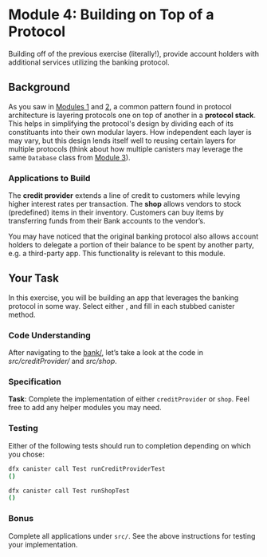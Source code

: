 # Module 4: Building on Top of a Protocol
Building off of the previous exercise (literally!), provide account holders with additional services utilizing the banking protocol.

## Background
As you saw in [Modules 1](./module-1.md) and [2](./module-2.md), a common pattern found in protocol architecture is layering protocols one on top of another in a **protocol stack**. This helps in simplifying the protocol's design by dividing each of its constituants into their own modular layers. How independent each layer is may vary, but this design lends itself well to reusing certain layers for multiple protocols (think about how multiple canisters may leverage the same `Database` class from [Module 3](./module-3.md)).

### Applications to Build
The **credit provider** extends a line of credit to customers while levying higher interest rates per transaction.
The **shop** allows vendors to stock (predefined) items in their inventory. Customers can buy items by transferring funds from their Bank accounts to the vendor’s.

You may have noticed that the original banking protocol also allows account holders to delegate a portion of their balance to be spent by another party, e.g. a third-party app. This functionality is relevant to this module.

## Your Task
In this exercise, you will be building an app that leverages the banking protocol in some way. Select either , and fill in each stubbed canister method.

### Code Understanding
After navigating to the [bank/](./bank), let’s take a look at the code in _src/creditProvider/_ and _src/shop_.

### Specification
**Task**: Complete the implementation of either `creditProvider` or `shop`. Feel free to add any helper modules you may need.

### Testing
Either of the following tests should run to completion depending on which you chose:
```bash
dfx canister call Test runCreditProviderTest
()
```
```bash
dfx canister call Test runShopTest
()
```

### Bonus
Complete all applications under `src/`. See the above instructions for testing your implementation.
